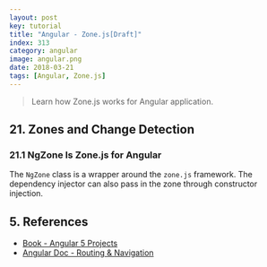 ```yaml
---
layout: post
key: tutorial
title: "Angular - Zone.js[Draft]"
index: 313
category: angular
image: angular.png
date: 2018-03-21
tags: [Angular, Zone.js]
---
```


> Learn how Zone.js works for Angular application.

## 21. Zones and Change Detection
### 21.1 NgZone Is Zone.js for Angular
The `NgZone` class is a wrapper around the `zone.js` framework. The dependency injector can also pass in the zone through constructor injection.


## 5. References
* [Book - Angular 5 Projects](https://www.amazon.com/Angular-Projects-Learn-Single-Applications/dp/148423278X)
* [Angular Doc - Routing & Navigation](https://angular.io/guide/router)
